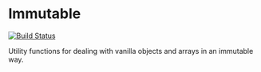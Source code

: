 # Immutable
[![Build Status](https://img.shields.io/travis/louy/immutable.svg)](https://travis-ci.org/louy/immutable)

Utility functions for dealing with vanilla objects and arrays in an immutable way.
